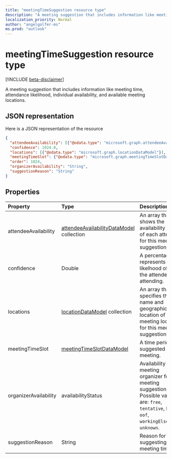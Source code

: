 ```yaml
---
title: "meetingTimeSuggestion resource type"
description: "A meeting suggestion that includes information like meeting time, attendance likelihood, individual "
localization_priority: Normal
author: "angelgolfer-ms"
ms.prod: "outlook"
---
```


# meetingTimeSuggestion resource type

[!INCLUDE [beta-disclaimer](../../includes/beta-disclaimer.md)]

A meeting suggestion that includes information like meeting time, attendance likelihood, individual 
availability, and available meeting locations.

## JSON representation

Here is a JSON representation of the resource

<!-- {
  "blockType": "resource",
  "optionalProperties": [

  ],
  "@odata.type": "microsoft.graph.meetingTimeSuggestion"
}-->

```json
{
  "attendeeAvailability": [{"@odata.type": "microsoft.graph.attendeeAvailabilityDataModel"}],
  "confidence": 1024.0,
  "locations": [{"@odata.type": "microsoft.graph.locationDataModel"}],
  "meetingTimeSlot": {"@odata.type": "microsoft.graph.meetingTimeSlotDataModel"},
  "order": 1024,
  "organizerAvailability": "String",
  "suggestionReason": "String"
}

```
## Properties
| Property	   | Type	|Description|
|:---------------|:--------|:----------|
|attendeeAvailability|[attendeeAvailabilityDataModel](attendeeavailabilitydatamodel.md) collection|An array that shows the availability status of each attendee for this meeting suggestion.|
|confidence|Double|A percentage that represents the likelhood of all the attendees attending.|
|locations|[locationDataModel](locationdatamodel.md) collection|An array that specifies the name and geographic location of each meeting location for this meeting suggestion.|
|meetingTimeSlot|[meetingTimeSlotDataModel](meetingtimeslotdatamodel.md)|A time period suggested for the meeting.|
|organizerAvailability|availabilityStatus| Availability of the meeting organizer for this meeting suggestion. Possible values are: `free`, `tentative`, `busy`, `oof`, `workingElsewhere`, `unknown`.|
|suggestionReason|String|Reason for suggesting the meeting time.|

<!-- uuid: 8fcb5dbc-d5aa-4681-8e31-b001d5168d79
2015-10-25 14:57:30 UTC -->
<!--
{
  "type": "#page.annotation",
  "description": "meetingTimeSuggestion resource",
  "keywords": "",
  "section": "documentation",
  "tocPath": "",
  "suppressions": [
    "Error: /api-reference/beta/resources/meetingtimesuggestion.md:\r\n      Exception processing links.\r\n    System.ArgumentException: Link Definition was null. Link text: !INCLUDE [beta-disclaimer](../../includes/beta-disclaimer.md)\r\n      at ApiDoctor.Validation.DocFile.get_LinkDestinations()\r\n      at ApiDoctor.Validation.DocSet.ValidateLinks(Boolean includeWarnings, String[] relativePathForFiles, IssueLogger issues, Boolean requireFilenameCaseMatch, Boolean printOrphanedFiles)"
  ]
}
-->
